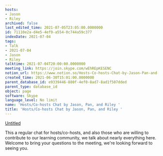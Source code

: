 ```yaml
---
hosts:
- Jason
- Riley
archived: false
last_edited_time: 2021-07-05T23:05:00.0000000
id: 71110e2a-d4e5-4ef9-a554-0c744a59c377
indexDate: 2021-07-04
tags:
- Talk
- 2021-07-04
- Jason
- Riley
talktime: 2021-07-04T20:00:00.0000000
meeting_link: https://join.skype.com/wEhREpKESENC
notion_url: https://www.notion.so/Hosts-Co-hosts-Chat-by-Jason-Pan-and-Riley-71110e2ad4e54ef9a5540c744a59c377
created_time: 2021-06-30T15:01:00.0000000
parent_database_id: e9339446-880f-4ef0-8ad7-8ad1f507dded
parent_type: database_id
object: page
software: Skype
language_level: No limit
name: 'Hosts/Co-hosts Chat by Jason, Pan, and Riley '
title: 'Hosts/Co-hosts Chat by Jason, Pan, and Riley '
---
```




[Untitled](https://www.notion.so/d637a27eb33f44cbb92a56c3359cc567)   

This a regular chat for hosts/co-hosts, and also those who are willing to contribute to our learning community, we talk about nearly everything here. Welcome to bring your questions to the meeting, we're looking forward to seeing you.


